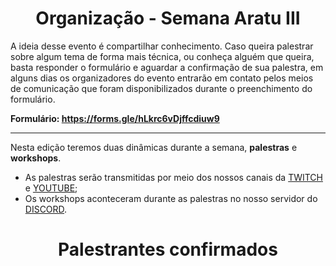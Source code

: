 <h1 align="center"> Organização - Semana Aratu III </h1>

A ideia desse evento é compartilhar conhecimento. Caso queira palestrar sobre algum tema de forma mais técnica, ou conheça alguém que queira, basta responder o formulário e aguardar a confirmação de sua palestra, em alguns dias os organizadores do evento entrarão em contato pelos meios de comunicação que foram disponibilizados durante o preenchimento do formulário.

**Formulário: https://forms.gle/hLkrc6vDjffcdiuw9**

---

Nesta edição teremos duas dinâmicas durante a semana, **palestras** e **workshops**.

- As palestras serão transmitidas por meio dos nossos canais da [TWITCH](https://www.twitch.tv/boitatech) e  [YOUTUBE](https://www.youtube.com/channel/UC7HAEoQjhtcCFWjgcivluyA);
- Os workshops aconteceram durante as palestras no nosso servidor do [DISCORD](https://discord.gg/boitatech).

<h1 align="center"> Palestrantes confirmados </h1>


